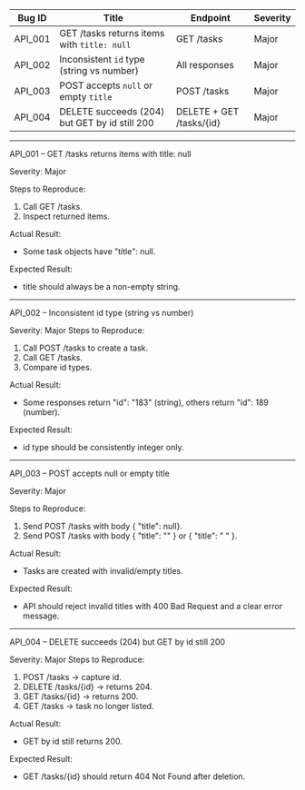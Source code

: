 | Bug ID  | Title                                         | Endpoint                 | Severity |
| ------- | --------------------------------------------- | ------------------------ | -------- |
| API_001 | GET /tasks returns items with `title: null`   | GET /tasks               | Major    |
| API_002 | Inconsistent `id` type (string vs number)     | All responses            | Major    |
| API_003 | POST accepts `null` or empty `title`          | POST /tasks              | Major    |
| API_004 | DELETE succeeds (204) but GET by id still 200 | DELETE + GET /tasks/{id} | Major    |

---

API_001 – GET /tasks returns items with title: null

Severity: Major 

Steps to Reproduce:
1. Call GET /tasks.
2. Inspect returned items.

Actual Result:
* Some task objects have "title": null.

Expected Result:
* title should always be a non-empty string.

---

API_002 – Inconsistent id type (string vs number)

Severity: Major Steps to Reproduce:
1. Call POST /tasks to create a task.
2. Call GET /tasks.
3. Compare id types.

Actual Result:
* Some responses return "id": "183" (string), others return "id": 189 (number).

Expected Result:
* id type should be consistently integer only.

---

API_003 – POST accepts null or empty title

Severity: Major 

Steps to Reproduce:
1. Send POST /tasks with body { "title": null}.
2. Send POST /tasks with body { "title": "" } or { "title": " " }.

Actual Result:
* Tasks are created with invalid/empty titles.

Expected Result:
* API should reject invalid titles with 400 Bad Request and a clear error message.

---

API_004 – DELETE succeeds (204) but GET by id still 200

Severity: Major Steps to Reproduce:
1. POST /tasks → capture id.
2. DELETE /tasks/{id} → returns 204.
3. GET /tasks/{id} → returns 200.
4. GET /tasks → task no longer listed.

Actual Result:
* GET by id still returns 200.

Expected Result:
* GET /tasks/{id} should return 404 Not Found after deletion.
